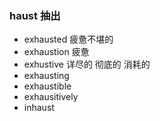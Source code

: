 ### haust  抽出

- exhausted 疲惫不堪的
- exhaustion 疲惫
- exhustive 详尽的 彻底的 消耗的
- exhausting 
- exhaustible
- exhausitively
- inhaust